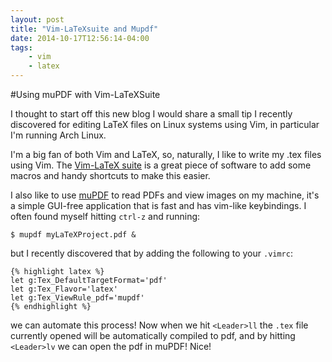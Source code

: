 ```yaml
---
layout: post
title: "Vim-LaTeXsuite and Mupdf"
date: 2014-10-17T12:56:14-04:00
tags:
    - vim
    - latex
---
```


#Using muPDF with Vim-LaTeXSuite

I thought to start off this new blog I would share a small tip I recently discovered
for editing LaTeX files on Linux systems using Vim, in particular I'm running Arch Linux.

I'm a big fan of both Vim and LaTeX, so, naturally, I like to write my 
.tex files using Vim. The [Vim-LaTeX suite](http://vim-latex.sourceforge.net/) is 
a great piece of software to add some macros and handy shortcuts to make this easier.

I also like to use [muPDF](http://mupdf.com/) to read PDFs and view images on my machine,
it's a simple GUI-free application that is fast and has vim-like keybindings. I often
found myself hitting `ctrl-z` and running:

    $ mupdf myLaTeXProject.pdf &

but I recently discovered that by adding the following to your `.vimrc`:

    {% highlight latex %}
    let g:Tex_DefaultTargetFormat='pdf'
    let g:Tex_Flavor='latex'
    let g:Tex_ViewRule_pdf='mupdf'
    {% endhighlight %}

we can automate this process! Now when we hit `<Leader>ll` the `.tex` file currently
opened will be automatically compiled to pdf, and by hitting `<Leader>lv` we can open
the pdf in muPDF! Nice!
